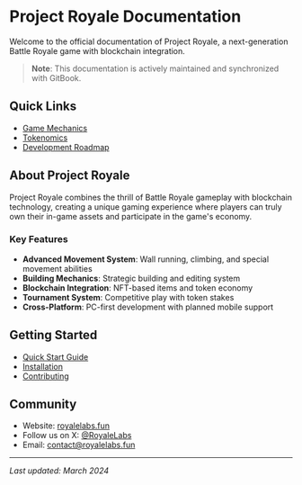 # Project Royale Documentation

Welcome to the official documentation of Project Royale, a next-generation Battle Royale game with blockchain integration.

> **Note**: This documentation is actively maintained and synchronized with GitBook.

## Quick Links

- [Game Mechanics](gameplay/mechanics.md)
- [Tokenomics](whitepaper/tokenomics.md)
- [Development Roadmap](roadmap/milestones.md)

## About Project Royale

Project Royale combines the thrill of Battle Royale gameplay with blockchain technology, creating a unique gaming experience where players can truly own their in-game assets and participate in the game's economy.

### Key Features

- **Advanced Movement System**: Wall running, climbing, and special movement abilities
- **Building Mechanics**: Strategic building and editing system
- **Blockchain Integration**: NFT-based items and token economy
- **Tournament System**: Competitive play with token stakes
- **Cross-Platform**: PC-first development with planned mobile support

## Getting Started

- [Quick Start Guide](quickstart.md)
- [Installation](technical/installation.md)
- [Contributing](contributing.md)

## Community

- Website: [royalelabs.fun](https://royalelabs.fun)
- Follow us on X: [@RoyaleLabs](https://x.com/RoyaleLabs)
- Email: contact@royalelabs.fun

---
*Last updated: March 2024*
